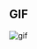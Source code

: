 ## GIF
![gif](https://user-images.githubusercontent.com/40556969/124410462-764bcc80-dd85-11eb-9a03-c3ec0e1b5ba0.gif)

